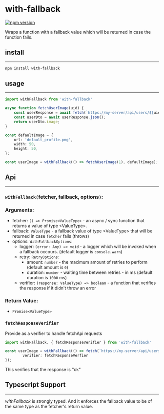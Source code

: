 # with-fallback
[![npm version](https://badge.fury.io/js/with-fallback.svg)](https://badge.fury.io/js/with-fallback)

Wraps a function with a fallback value which will be returned in case the function fails.

## install
---

```bash
npm install with-fallback
```

## usage
---

```ts
import withFallback from 'with-fallback'

async function fetchUserImage(uid) {
    const userResponse = await fetch(`https://my-server/api/users/${uid}`);
    const userDto = await userResponse.json();
    return userDto.image;
}

const defaultImage = {
    url: 'default_profile.png',
    width: 50,
    height: 50,
};

const userImage = withFallback(() => fetchUserImage(1), defaultImage);
```

## Api
---

### `withFallback(`fetcher, fallback, options`)`:
### Arguments:
 - fetcher: `() => Promise<ValueType>` - an async / sync function that returns a value of type \<ValueType>.
 - fallback: `ValueType` - a fallback value of type \<ValueType> that will be returned in case `fetcher` fails (throws)
 - options: `WithFallbackOptions`:
   - logger: `(error: Any) => void` - a logger which will be invoked when a fallback occours.  (default logger is `console.warn`)
    - retry: `RetryOptions:`
        - amount: `number` - the maximum amount of retries to perform (default amount is `0`)
        - duration: `number` - waiting time between retries - in ms (default duration is `1000` ms)
    - verifier: `(response: ValueType) => boolean` - a function that verifies the response if it didn't throw an error
        

### Return Value: 
 - `Promise<ValueType>`

### `fetchResponseVerifier`
Provide as a verifier to handle fetchApi requests

```ts
import withFallback, { fetchResponseVerifier } from 'with-fallback'

const userImage = withFallback(() => fetch(`https://my-server/api/users/${uid}`), fallback, { 
        verifier: fetchResponseVerfier
});
```
This verifies that the response is "ok"

## Typescript Support
---
*withFallback* is strongly typed. 
And it enforces the fallback value to be of the same type as the fetcher's return value.

